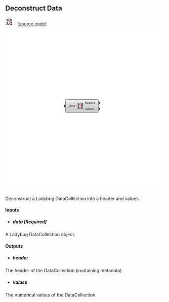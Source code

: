 ## Deconstruct Data
![](../../images/icons/Deconstruct_Data.png) - [[source code]](https://github.com/ladybug-tools/ladybug-grasshopper/blob/master/ladybug_grasshopper/src//LB%20Deconstruct%20Data.py)

![](../../images/components/Deconstruct_Data.png)

Deconstruct a Ladybug DataCollection into a header and values.
 



#### Inputs
* ##### data [Required]
A Ladybug DataCollection object. 

#### Outputs
* ##### header
The header of the DataCollection (containing metadata). 
* ##### values
The numerical values of the DataCollection. 